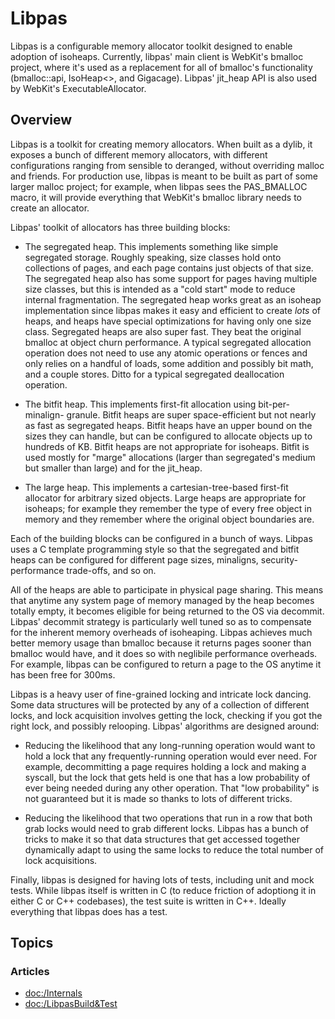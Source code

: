 # Libpas

Libpas is a configurable memory allocator toolkit designed to enable adoption
of isoheaps. Currently, libpas' main client is WebKit's bmalloc project, where
it's used as a replacement for all of bmalloc's functionality (bmalloc::api,
IsoHeap<>, and Gigacage). Libpas' jit_heap API is also used by WebKit's
ExecutableAllocator.

## Overview

Libpas is a toolkit for creating memory allocators. When built as a dylib, it
exposes a bunch of different memory allocators, with different configurations
ranging from sensible to deranged, without overriding malloc and friends. For
production use, libpas is meant to be built as part of some larger malloc
project; for example, when libpas sees the PAS_BMALLOC macro, it will provide
everything that WebKit's bmalloc library needs to create an allocator.

Libpas' toolkit of allocators has three building blocks:

- The segregated heap. This implements something like simple segregated
  storage. Roughly speaking, size classes hold onto collections of pages, and
  each page contains just objects of that size. The segregated heap also has
  some support for pages having multiple size classes, but this is intended as
  a "cold start" mode to reduce internal fragmentation. The segregated heap
  works great as an isoheap implementation since libpas makes it easy and
  efficient to create _lots_ of heaps, and heaps have special optimizations for
  having only one size class. Segregated heaps are also super fast. They beat
  the original bmalloc at object churn performance. A typical segregated
  allocation operation does not need to use any atomic operations or fences
  and only relies on a handful of loads, some addition and possibly bit math,
  and a couple stores. Ditto for a typical segregated deallocation operation.

- The bitfit heap. This implements first-fit allocation using bit-per-minalign-
  granule. Bitfit heaps are super space-efficient but not nearly as fast as
  segregated heaps. Bitfit heaps have an upper bound on the sizes they can
  handle, but can be configured to allocate objects up to hundreds of KB.
  Bitfit heaps are not appropriate for isoheaps. Bitfit is used mostly for
  "marge" allocations (larger than segregated's medium but smaller than large)
  and for the jit_heap.

- The large heap. This implements a cartesian-tree-based first-fit allocator
  for arbitrary sized objects. Large heaps are appropriate for isoheaps; for
  example they remember the type of every free object in memory and they
  remember where the original object boundaries are.

Each of the building blocks can be configured in a bunch of ways. Libpas uses
a C template programming style so that the segregated and bitfit heaps can be
configured for different page sizes, minaligns, security-performance
trade-offs, and so on.

All of the heaps are able to participate in physical page sharing. This means
that anytime any system page of memory managed by the heap becomes totally
empty, it becomes eligible for being returned to the OS via decommit. Libpas'
decommit strategy is particularly well tuned so as to compensate for the
inherent memory overheads of isoheaping. Libpas achieves much better memory
usage than bmalloc because it returns pages sooner than bmalloc would have, and
it does so with neglibile performance overheads. For example, libpas can be
configured to return a page to the OS anytime it has been free for 300ms.

Libpas is a heavy user of fine-grained locking and intricate lock dancing. Some
data structures will be protected by any of a collection of different locks,
and lock acquisition involves getting the lock, checking if you got the right
lock, and possibly relooping. Libpas' algorithms are designed around:

- Reducing the likelihood that any long-running operation would want to hold a
  lock that any frequently-running operation would ever need. For example,
  decommitting a page requires holding a lock and making a syscall, but the
  lock that gets held is one that has a low probability of ever being needed
  during any other operation. That "low probability" is not guaranteed but it
  is made so thanks to lots of different tricks.

- Reducing the likelihood that two operations that run in a row that both grab
  locks would need to grab different locks. Libpas has a bunch of tricks to
  make it so that data structures that get accessed together dynamically adapt
  to using the same locks to reduce the total number of lock acquisitions.

Finally, libpas is designed for having lots of tests, including unit and mock
tests. While libpas itself is written in C (to reduce friction of adoptiong it
in either C or C++ codebases), the test suite is written in C++. Ideally
everything that libpas does has a test.



## Topics

### Articles

- <doc:/Internals>
- <doc:/LibpasBuild&Test>
